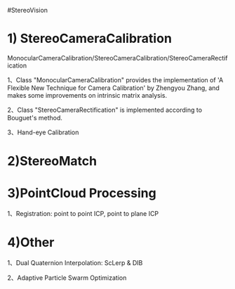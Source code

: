 #StereoVision 

# 1) StereoCameraCalibration
MonocularCameraCalibration/StereoCameraCalibration/StereoCameraRectification

1、Class "MonocularCameraCalibration" provides the implementation of 'A Flexible New Technique for Camera Calibration' by Zhengyou Zhang, and makes some improvements on intrinsic matrix analysis.

2、Class "StereoCameraRectification" is implemented according to Bouguet's method.

3、Hand-eye Calibration

# 2)StereoMatch

# 3)PointCloud Processing

1、Registration: point to point ICP, point to plane ICP

# 4)Other

1、Dual Quaternion Interpolation: ScLerp & DIB

2、Adaptive Particle Swarm Optimization
